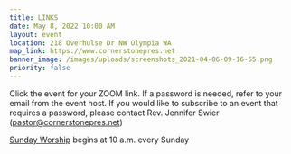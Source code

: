 ```yaml
---
title: LINKS
date: May 8, 2022 10:00 AM
layout: event
location: 218 Overhulse Dr NW Olympia WA
map_link: https://www.cornerstonepres.net
banner_image: /images/uploads/screenshots_2021-04-06-09-16-55.png
priority: false
---
```

Click the event for your ZOOM link. If a password is needed, refer to your email from the event host. If you would like to subscribe to an event that requires a password, please contact Rev. Jennifer Swier (pastor@cornerstonepres.net)



[Sunday Worship](https://us02web.zoom.us/j/89012302302?pwd=dXVWVGU2Sm9VcHJYN2loNzlBM01kQT09) begins at 10 a.m. every Sunday